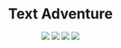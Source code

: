 <div align="center">

# Text Adventure

![](https://img.shields.io/badge/made_with-java-blue.svg?style=flat-square)
![](https://img.shields.io/badge/version-0.8.5_pre_alpha-blue)
![](https://img.shields.io/github/repo-size/Kesares/text-adventure)
![](https://sloc.xyz/github/Kesares/text-adventure/?category=code)
</div>